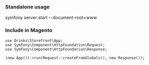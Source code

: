 ### Standalone usage

symfony server:start --document-root=www


### Include in Magento
```
use Drinks\Storefront\App;
use Symfony\Component\HttpFoundation\Request;
use Symfony\Component\HttpFoundation\Response;

(new App())->run(Request::createFromGlobals(), new Response());
```
